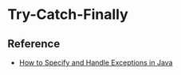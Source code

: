 # Try-Catch-Finally





## Reference
* [How to Specify and Handle Exceptions in Java](https://stackify.com/specify-handle-exceptions-java/)
